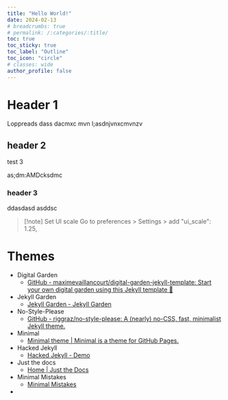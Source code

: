 ```yaml
---
title: "Hello World!"
date: 2024-02-13
# breadcrumbs: true
# permalink: /:categories/:title/
toc: true
toc_sticky: true
toc_label: "Outline"
toc_icon: "circle"
# classes: wide
author_profile: false
---
```


# Header 1
Loppreads dass dacmxc mvn l;asdnjvnxcmvnzv


## header 2
test 3

as;dm:AMDcksdmc

### header 3

ddasdasd asddsc

> [!note] Set UI scale
> Go to preferences > Settings > add
> "ui_scale": 1.25,


# Themes
- Digital Garden
  - [GitHub - maximevaillancourt/digital-garden-jekyll-template: Start your own digital garden using this Jekyll template 🌱](https://github.com/maximevaillancourt/digital-garden-jekyll-template?tab=readme-ov-file)
- Jekyll Garden
  - [Jekyll Garden - Jekyll Garden](https://jekyll-garden.github.io/)
- No-Style-Please
  - [GitHub - riggraz/no-style-please: A (nearly) no-CSS, fast, minimalist Jekyll theme.](https://github.com/riggraz/no-style-please?tab=readme-ov-file)
- Minimal
  - [Minimal theme | Minimal is a theme for GitHub Pages.](https://pages-themes.github.io/minimal/)
- Hacked Jekyll
  - [Hacked Jekyll - Demo](https://jamstackthemes.dev/demo/theme/jekyll-hacked/)
- Just the docs
  - [Home | Just the Docs](https://just-the-docs.com/#getting-started)
- Minimal Mistakes
  - [Minimal Mistakes](https://mmistakes.github.io/minimal-mistakes/)
- 


